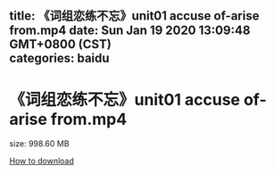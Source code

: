 
title: 《词组恋练不忘》unit01 accuse of-arise from.mp4
date: Sun Jan 19 2020 13:09:48 GMT+0800 (CST)    
categories: baidu
---

# 《词组恋练不忘》unit01 accuse of-arise from.mp4
size: 998.60 MB
 
 

[How to download](https://bpcam.bemobtrk.com/go/2ceec3aa-1ca2-46d6-b9ff-aaa5c184517c?jno=951)